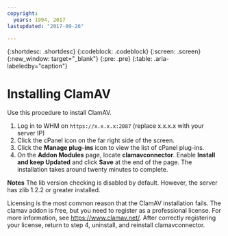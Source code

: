 ```yaml
---
copyright:
  years: 1994, 2017
lastupdated: "2017-09-26"

---
```

{:shortdesc: .shortdesc}
{:codeblock: .codeblock}
{:screen: .screen}
{:new_window: target="_blank"}
{:pre: .pre}
{:table: .aria-labeledby="caption"}

# Installing ClamAV

Use this procedure to install ClamAV.

1. Log in to WHM on `https://x.x.x.x:2087` (replace x.x.x.x with your server IP)
2. Click the cPanel icon on the far right side of the screen.
3. Click the **Manage plug-ins** icon to view the list of cPanel plug-ins.
4. On the **Addon Modules** page, locate **clamavconnector**. Enable **Install and keep Updated** and click **Save** at the end of the page.
The installation takes around twenty minutes to complete.

**Notes**
The lib version checking is disabled by default. However, the server has zlib 1.2.2 or greater installed.

Licensing is the most common reason that the ClamAV installation fails. The clamav addon is free, but you need to register as a professional license. For more information, see https://www.clamav.net/. After correctly registering your license, return to step 4, uninstall, and reinstall clamavconnector.
